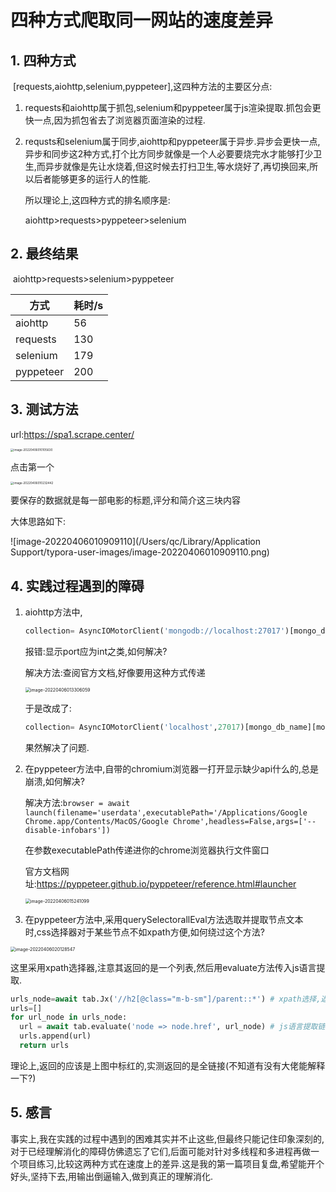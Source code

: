 # 四种方式爬取同一网站的速度差异

## 1. 四种方式

​	[requests,aiohttp,selenium,pyppeteer],这四种方法的主要区分点:

1. requests和aiohttp属于抓包,selenium和pyppeteer属于js渲染提取.抓包会更快一点,因为抓包省去了浏览器页面渲染的过程.

2. requsts和selenium属于同步,aiohttp和pyppeteer属于异步.异步会更快一点,异步和同步这2种方式,打个比方同步就像是一个人必要要烧完水才能够打少卫生,而异步就像是先让水烧着,但这时候去打扫卫生,等水烧好了,再切换回来,所以后者能够更多的运行人的性能.

   所以理论上,这四种方式的排名顺序是:

   aiohttp>requests>pyppeteer>selenium

## 2. 最终结果

​		aiohttp>requests>selenium>pyppeteer

| 方式      | 耗时/s |
| --------- | ------ |
| aiohttp   | 56     |
| requests  | 130    |
| selenium  | 179    |
| pyppeteer | 200    |

## 3. 测试方法

url:https://spa1.scrape.center/

<img src="/Users/qc/Library/Application Support/typora-user-images/image-20220406010105630.png" alt="image-20220406010105630" style="zoom: 33%;" />

点击第一个

<img src="/Users/qc/Library/Application Support/typora-user-images/image-20220406010232442.png" alt="image-20220406010232442" style="zoom: 33%;" />

要保存的数据就是每一部电影的标题,评分和简介这三块内容

大体思路如下:

![image-20220406010909110](/Users/qc/Library/Application Support/typora-user-images/image-20220406010909110.png)

## 4. 实践过程遇到的障碍

1. aiohttp方法中,

   ```python
   collection= AsyncIOMotorClient('mongodb://localhost:27017')[mongo_db_name][mongo_collection_name] 
   ```

   报错:显示port应为int之类,如何解决?

   解决方法:查阅官方文档,好像要用这种方式传递

   <img src="/Users/qc/Library/Application Support/typora-user-images/image-20220406013306059.png" alt="image-20220406013306059" style="zoom:50%;" />

   于是改成了:

   ```python
   collection= AsyncIOMotorClient('localhost',27017)[mongo_db_name][mongo_collection_name] 
   ```

   果然解决了问题.

2. 在pyppeteer方法中,自带的chromium浏览器一打开显示缺少api什么的,总是崩溃,如何解决?

   解决方法:`browser = await launch(filename='userdata',executablePath='/Applications/Google Chrome.app/Contents/MacOS/Google Chrome',headless=False,args=['--disable-infobars']) `

   在参数executablePath传递进你的chrome浏览器执行文件窗口

   官方文档网址:https://pyppeteer.github.io/pyppeteer/reference.html#launcher

   <img src="/Users/qc/Library/Application Support/typora-user-images/image-20220406015241099.png" alt="image-20220406015241099" style="zoom: 50%;" />

   

3. 在pyppeteer方法中,采用querySelectorallEval方法选取并提取节点文本时,css选择器对于某些节点不如xpath方便,如何绕过这个方法?

<img src="/Users/qc/Library/Application Support/typora-user-images/image-20220406020128547.png" alt="image-20220406020128547" style="zoom:50%;" />

​	这里采用xpath选择器,注意其返回的是一个列表,然后用evaluate方法传入js语言提取.

```python
urls_node=await tab.Jx('//h2[@class="m-b-sm"]/parent::*') # xpath选择,返回的是一个列表
urls=[]
for url_node in urls_node:
  url = await tab.evaluate('node => node.href', url_node) # js语言提取链接,此处返回的是全链接,无需拼接,挺特别的
  urls.append(url)
  return urls
```

理论上,返回的应该是上图中标红的,实测返回的是全链接(不知道有没有大佬能解释一下?)

## 5. 感言

​	事实上,我在实践的过程中遇到的困难其实并不止这些,但最终只能记住印象深刻的,对于已经理解消化的障碍仿佛遗忘了它们,后面可能对针对多线程和多进程再做一个项目练习,比较这两种方式在速度上的差异.这是我的第一篇项目复盘,希望能开个好头,坚持下去,用输出倒逼输入,做到真正的理解消化.

